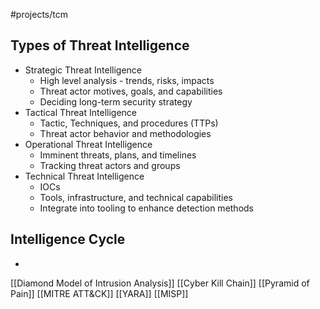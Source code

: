 #projects/tcm 
## Types of Threat Intelligence

- Strategic Threat Intelligence
	- High level analysis - trends, risks, impacts
	- Threat actor motives, goals, and capabilities
	- Deciding long-term security strategy
- Tactical Threat Intelligence 
	- Tactic, Techniques, and procedures (TTPs)
	- Threat actor behavior and methodologies 
- Operational Threat Intelligence 
	- Imminent threats, plans, and timelines
	- Tracking threat actors and groups 
- Technical Threat Intelligence 
	- IOCs 
	- Tools, infrastructure, and technical capabilities 
	- Integrate into tooling to enhance detection methods 

## Intelligence Cycle 
- 
[[Diamond Model of Intrusion Analysis]]
[[Cyber Kill Chain]]
[[Pyramid of Pain]]
[[MITRE ATT&CK]]
[[YARA]]
[[MISP]]
